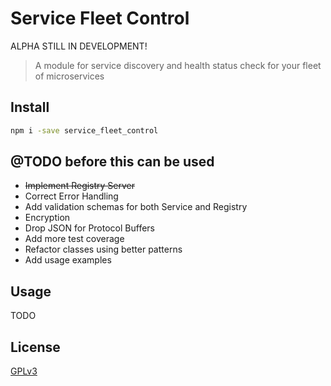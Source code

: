 # Service Fleet Control

ALPHA STILL IN DEVELOPMENT! 

> A module for service discovery and health status check for your fleet of microservices

## Install

```bash
npm i -save service_fleet_control
```

## @TODO before this can be used
* ~~Implement Registry Server~~
* Correct Error Handling
* Add validation schemas for both Service and Registry
* Encryption
* Drop JSON for Protocol Buffers
* Add more test coverage
* Refactor classes using better patterns
* Add usage examples

## Usage

TODO

## License

[GPLv3](https://www.gnu.org/licenses/gpl-3.0.en.html)

[npm-image]: https://img.shields.io/npm/v/live-xxx.svg
[npm-url]: https://www.npmjs.com/package/kaos_control
